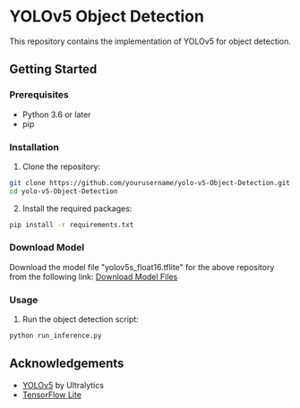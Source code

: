 # YOLOv5 Object Detection

This repository contains the implementation of YOLOv5 for object detection.

## Getting Started

### Prerequisites

- Python 3.6 or later
- pip

### Installation

1. Clone the repository:
  ```sh
  git clone https://github.com/yourusername/yolo-v5-Object-Detection.git
  cd yolo-v5-Object-Detection
  ```

2. Install the required packages:
  ```sh
  pip install -r requirements.txt
  ```

### Download Model

Download the model file "yolov5s_float16.tflite" for the above repository from the following link:
[Download Model Files](https://drive.google.com/drive/folders/1z2Kr2W7oyvf-x0Km12uWvLTEZWNKm136?usp=sharing)

### Usage

1. Run the object detection script:
  ```sh
  python run_inference.py
  ```

## Acknowledgements

- [YOLOv5](https://github.com/ultralytics/yolov5) by Ultralytics
- [TensorFlow Lite](https://www.tensorflow.org/lite)
